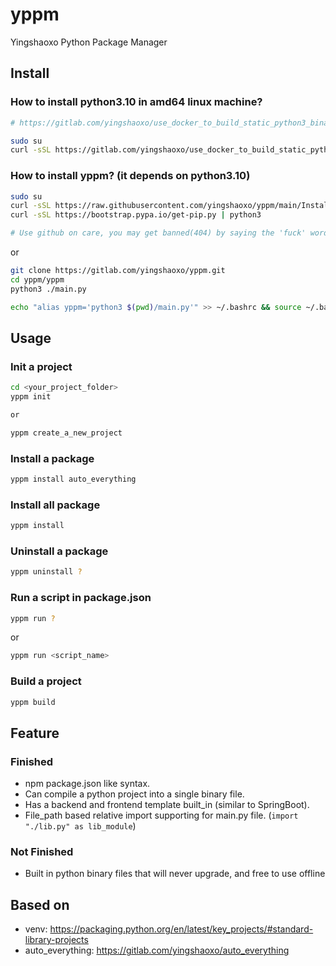 # yppm
Yingshaoxo Python Package Manager

## Install
### How to install python3.10 in amd64 linux machine?
```bash
# https://gitlab.com/yingshaoxo/use_docker_to_build_static_python3_binary_executable

sudo su
curl -sSL https://gitlab.com/yingshaoxo/use_docker_to_build_static_python3_binary_executable/-/raw/master/install.sh?ref_type=heads | bash
```

### How to install yppm?  (it depends on python3.10)
```bash
sudo su
curl -sSL https://raw.githubusercontent.com/yingshaoxo/yppm/main/Install.sh | bash
curl -sSL https://bootstrap.pypa.io/get-pip.py | python3

# Use github on care, you may get banned(404) by saying the 'fuck' word: https://yingshaoxo.xyz/pictures/github/index.html
```
<!--

or

```bash
python3 -m pip install yppm --break-system-packages
alias yppm="python3 -m yppm" && echo "alias yppm='python3 -m yppm'" >> ~/.bashrc && source ~/.bashrc

yppm about
```
-->

or

```bash
git clone https://gitlab.com/yingshaoxo/yppm.git
cd yppm/yppm
python3 ./main.py

echo "alias yppm='python3 $(pwd)/main.py'" >> ~/.bashrc && source ~/.bashrc
```

## Usage
### Init a project
```bash
cd <your_project_folder>
yppm init

or

yppm create_a_new_project
```

### Install a package
```bash
yppm install auto_everything
```

### Install all package
```bash
yppm install
```

### Uninstall a package
```bash
yppm uninstall ?
```

### Run a script in package.json
```bash
yppm run ?
```

or 

```bash
yppm run <script_name>
```

### Build a project
```bash
yppm build
```

## Feature
### Finished
* npm package.json like syntax.
* Can compile a python project into a single binary file.
* Has a backend and frontend template built_in (similar to SpringBoot).
* File_path based relative import supporting for main.py file. (`import "./lib.py" as lib_module`)
### Not Finished
* Built in python binary files that will never upgrade, and free to use offline

## Based on
* venv: https://packaging.python.org/en/latest/key_projects/#standard-library-projects
* auto_everything: https://gitlab.com/yingshaoxo/auto_everything
